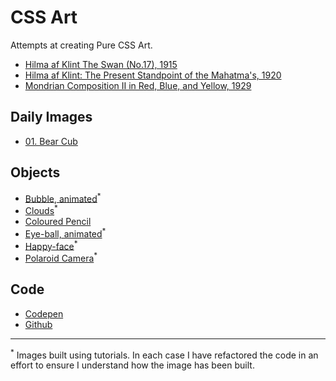 # CSS Art

Attempts at creating Pure CSS Art.

- [Hilma af Klint The Swan (No.17), 1915](./hilma/swan-17.html)
- [Hilma af Klint: The Present Standpoint of the Mahatma's, 1920](./hilma/mahatma.html)
- [Mondrian Composition II in Red, Blue, and Yellow, 1929](./mondrian/comp-II-rby.html)

## Daily Images

- [01. Bear Cub](./daily-images/01-bear-cub.html)

## Objects

- [Bubble, animated](./objects/bubble.html)<sup>\*</sup>
- [Clouds](./objects/clouds.html)<sup>\*</sup>
- [Coloured Pencil](./objects/pencil-green.html)
- [Eye-ball, animated](./objects/eye-ball.html)<sup>\*</sup>
- [Happy-face](./objects/happy-face.html)<sup>\*</sup>
- [Polaroid Camera](./objects/polaroid.html)<sup>\*</sup>

## Code

- [Codepen](https://codepen.io/collection/XjjkgL)
- [Github](https://github.com/janegca/css-art)

---

<sup>\*</sup> Images built using tutorials. In each case I have refactored the
code in an effort to ensure I understand how the image has been built.
